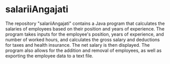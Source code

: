 # salariiAngajati
The repository "salariiAngajati" contains a Java program that calculates the salaries of employees based on their position and years of experience. 
The program takes inputs for the employee's position, years of experience, and number of worked hours, and calculates the gross salary and deductions for taxes and health insurance. The net salary is then displayed. 
The program also allows for the addition and removal of employees, as well as exporting the employee data to a text file. 
